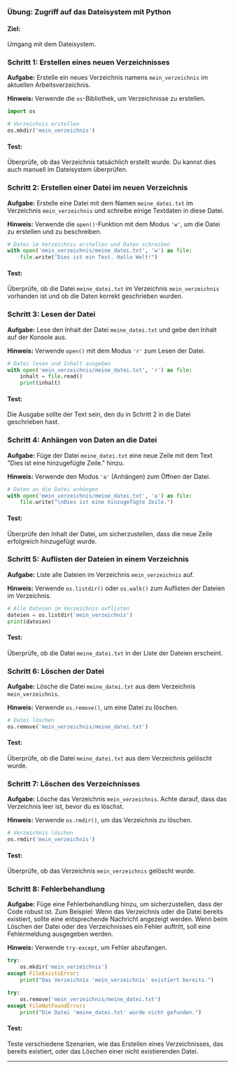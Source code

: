 ### Übung: Zugriff auf das Dateisystem mit Python

#### Ziel:
Umgang mit dem Dateisystem.

### Schritt 1: Erstellen eines neuen Verzeichnisses

**Aufgabe:**
Erstelle ein neues Verzeichnis namens `mein_verzeichnis` im aktuellen Arbeitsverzeichnis.

**Hinweis:**
Verwende die `os`-Bibliothek, um Verzeichnisse zu erstellen.

```python
import os

# Verzeichnis erstellen
os.mkdir('mein_verzeichnis')
```

#### Test:
Überprüfe, ob das Verzeichnis tatsächlich erstellt wurde. Du kannst dies auch manuell im Dateisystem überprüfen.

### Schritt 2: Erstellen einer Datei im neuen Verzeichnis

**Aufgabe:**
Erstelle eine Datei mit dem Namen `meine_datei.txt` im Verzeichnis `mein_verzeichnis` und schreibe einige Textdaten in diese Datei.

**Hinweis:**
Verwende die `open()`-Funktion mit dem Modus `'w'`, um die Datei zu erstellen und zu beschreiben.

```python
# Datei im Verzeichnis erstellen und Daten schreiben
with open('mein_verzeichnis/meine_datei.txt', 'w') as file:
    file.write("Dies ist ein Test. Hallo Welt!")
```

#### Test:
Überprüfe, ob die Datei `meine_datei.txt` im Verzeichnis `mein_verzeichnis` vorhanden ist und ob die Daten korrekt geschrieben wurden.

### Schritt 3: Lesen der Datei

**Aufgabe:**
Lese den Inhalt der Datei `meine_datei.txt` und gebe den Inhalt auf der Konsole aus.

**Hinweis:**
Verwende `open()` mit dem Modus `'r'` zum Lesen der Datei.

```python
# Datei lesen und Inhalt ausgeben
with open('mein_verzeichnis/meine_datei.txt', 'r') as file:
    inhalt = file.read()
    print(inhalt)
```

#### Test:
Die Ausgabe sollte der Text sein, den du in Schritt 2 in die Datei geschrieben hast.

### Schritt 4: Anhängen von Daten an die Datei

**Aufgabe:**
Füge der Datei `meine_datei.txt` eine neue Zeile mit dem Text "Dies ist eine hinzugefügte Zeile." hinzu.

**Hinweis:**
Verwende den Modus `'a'` (Anhängen) zum Öffnen der Datei.

```python
# Daten an die Datei anhängen
with open('mein_verzeichnis/meine_datei.txt', 'a') as file:
    file.write("\nDies ist eine hinzugefügte Zeile.")
```

#### Test:
Überprüfe den Inhalt der Datei, um sicherzustellen, dass die neue Zeile erfolgreich hinzugefügt wurde.

### Schritt 5: Auflisten der Dateien in einem Verzeichnis

**Aufgabe:**
Liste alle Dateien im Verzeichnis `mein_verzeichnis` auf.

**Hinweis:**
Verwende `os.listdir()` oder `os.walk()` zum Auflisten der Dateien im Verzeichnis.

```python
# Alle Dateien im Verzeichnis auflisten
dateien = os.listdir('mein_verzeichnis')
print(dateien)
```

#### Test:
Überprüfe, ob die Datei `meine_datei.txt` in der Liste der Dateien erscheint.

### Schritt 6: Löschen der Datei

**Aufgabe:**
Lösche die Datei `meine_datei.txt` aus dem Verzeichnis `mein_verzeichnis`.

**Hinweis:**
Verwende `os.remove()`, um eine Datei zu löschen.

```python
# Datei löschen
os.remove('mein_verzeichnis/meine_datei.txt')
```

#### Test:
Überprüfe, ob die Datei `meine_datei.txt` aus dem Verzeichnis gelöscht wurde.

### Schritt 7: Löschen des Verzeichnisses

**Aufgabe:**
Lösche das Verzeichnis `mein_verzeichnis`. Achte darauf, dass das Verzeichnis leer ist, bevor du es löschst.

**Hinweis:**
Verwende `os.rmdir()`, um das Verzeichnis zu löschen.

```python
# Verzeichnis löschen
os.rmdir('mein_verzeichnis')
```

#### Test:
Überprüfe, ob das Verzeichnis `mein_verzeichnis` gelöscht wurde.

### Schritt 8: Fehlerbehandlung

**Aufgabe:**
Füge eine Fehlerbehandlung hinzu, um sicherzustellen, dass der Code robust ist. Zum Beispiel: Wenn das Verzeichnis oder die Datei bereits existiert, sollte eine entsprechende Nachricht angezeigt werden. Wenn beim Löschen der Datei oder des Verzeichnisses ein Fehler auftritt, soll eine Fehlermeldung ausgegeben werden.

**Hinweis:**
Verwende `try-except`, um Fehler abzufangen.

```python
try:
    os.mkdir('mein_verzeichnis')
except FileExistsError:
    print("Das Verzeichnis 'mein_verzeichnis' existiert bereits.")

try:
    os.remove('mein_verzeichnis/meine_datei.txt')
except FileNotFoundError:
    print("Die Datei 'meine_datei.txt' wurde nicht gefunden.")
```

#### Test:
Teste verschiedene Szenarien, wie das Erstellen eines Verzeichnisses, das bereits existiert, oder das Löschen einer nicht existierenden Datei.

---
